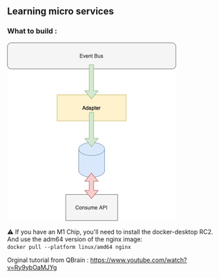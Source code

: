 ## Learning micro services


### What to build : 
![micro services building diagram](Microservice.jpg)

:warning: If you have an M1 Chip, you'll need to install the docker-desktop RC2.
And use the adm64 version of the nginx image:  
`docker pull --platform linux/amd64 nginx`

Orginal tutorial from QBrain :
https://www.youtube.com/watch?v=Ry9ybOaMJYg